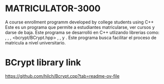 # MATRICULATOR-3000
A course enrollment programm developed by college students using C++
Este es un programa que permite a estudiantes matricularse, ver cursos y darse de baja. Este programa se desarrolló en C++ utlizando librerias como: <iostream>, <vector>, <string>, <bcrypt/BCrypt.hpp> , <fstream> , <cstdio> y <cstdlib>. Este programa busca facilitar el proceso de matricula a nivel universitario. 

# BCrypt library link
https://github.com/hilch/Bcrypt.cpp?tab=readme-ov-file
